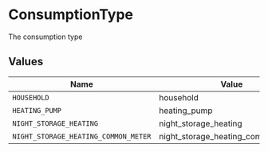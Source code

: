 # ConsumptionType

The consumption type


## Values

| Name                                 | Value                                |
| ------------------------------------ | ------------------------------------ |
| `HOUSEHOLD`                          | household                            |
| `HEATING_PUMP`                       | heating_pump                         |
| `NIGHT_STORAGE_HEATING`              | night_storage_heating                |
| `NIGHT_STORAGE_HEATING_COMMON_METER` | night_storage_heating_common_meter   |
